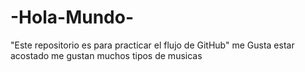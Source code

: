 # -Hola-Mundo-
"Este repositorio es para practicar el flujo de GitHub"
me Gusta estar acostado 
me gustan muchos tipos de musicas

